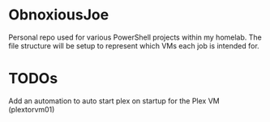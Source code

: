 # ObnoxiousJoe
Personal repo used for various PowerShell projects within my homelab. The file structure will be setup to represent which VMs each job is intended for.

# TODOs
Add an automation to auto start plex on startup for the Plex VM (plextorvm01)
